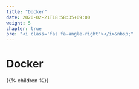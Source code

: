 ```yaml
---
title: "Docker"
date: 2020-02-21T18:58:35+09:00
weight: 5
chapter: true
pre: "<i class='fas fa-angle-right'></i>&nbsp;"
---
```


# Docker

{{% children %}}
